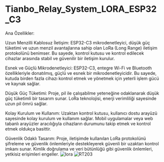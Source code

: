 # Tianbo_Relay_System_LORA_ESP32_C3
Ana Özellikler:

Uzun Menzilli Kablosuz İletişim: ESP32-C3 mikrodenetleyici, düşük güç tüketimi ve uzun menzil avantajlarına sahip olan LoRa (Long Range) iletişim protokolünü benimser. Bu sayede, kontrol kutusu ve kontrol edilecek cihazlar arasında stabil ve güvenilir bir iletişim kurulur.

Esnek ve Güçlü Mikrodenetleyici: ESP32-C3, entegre Wi-Fi ve Bluetooth özellikleriyle donatılmış, güçlü ve esnek bir mikrodenetleyicidir. Bu sayede, kutuda birden fazla cihazı kontrol etmek ve yönetmek için yeterli işlem gücü ve kaynak sağlar.

Düşük Güç Tüketimi: Proje, pil ile çalışabilme yeteneğine odaklanarak düşük güç tüketimli bir tasarım sunar. LoRa teknolojisi,  enerji verimliliği sayesinde uzun pil ömrü sağlar.

Kolay Kurulum ve Kullanım: Uzaktan kontrol kutusu, kullanıcı dostu arayüzü sayesinde kolay kurulum ve kullanım sağlar. Mobil uygulamalar veya web tabanlı arayüzler aracılığıyla cihazların durumunu takip etmek ve kontrol etmek oldukça basittir.

Güvenlik Odaklı Tasarım: Proje, iletişimde kullanılan LoRa protokolünü şifreleme ve güvenlik önlemleriyle destekleyerek güvenli bir uzaktan kontrol imkanı sunar. Kimlik doğrulama ve veri bütünlüğü gibi güvenlik önlemleri, yetkisiz erişimleri engeller.
![lora](https://github.com/memetteminarslan/Tianbo_Relay_System_ESP32_C3/assets/74721347/caf1de60-d8f1-454d-a533-35240b1b36d3)
![RT203](https://github.com/memetteminarslan/ESP32_C3_4_Relay/assets/74721347/9a97982e-af53-4c44-a91a-62116757d862)
